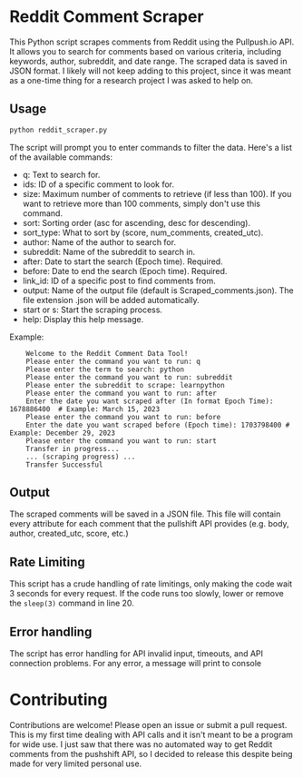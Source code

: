 # Reddit Comment Scraper

This Python script scrapes comments from Reddit using the Pullpush.io API. It allows you to search for comments based on various criteria, including keywords, author, subreddit, and date range.  The scraped data is saved in JSON format. I likely will not keep adding to this project, since it was meant as a one-time thing for a research project I was asked to help on.

## Usage

```Bash
python reddit_scraper.py
```

The script will prompt you to enter commands to filter the data. Here's a list of the available commands:

- q: Text to search for.
- ids: ID of a specific comment to look for.
- size: Maximum number of comments to retrieve (if less than 100). If you want to retrieve more than 100 comments, simply don't use this command.
- sort: Sorting order (asc for ascending, desc for descending).
- sort_type: What to sort by (score, num_comments, created_utc).
- author: Name of the author to search for.
- subreddit: Name of the subreddit to search in.
- after: Date to start the search (Epoch time). Required.
- before: Date to end the search (Epoch time). Required.
- link_id: ID of a specific post to find comments from.
- output: Name of the output file (default is Scraped_comments.json). The file extension .json will be added automatically.
- start or s: Start the scraping process.
- help: Display this help message.

Example:
```
    Welcome to the Reddit Comment Data Tool!
    Please enter the command you want to run: q
    Please enter the term to search: python
    Please enter the command you want to run: subreddit
    Please enter the subreddit to scrape: learnpython
    Please enter the command you want to run: after
    Enter the date you want scraped after (In format Epoch Time): 1678886400  # Example: March 15, 2023
    Please enter the command you want to run: before
    Enter the date you want scraped before (Epoch time): 1703798400 # Example: December 29, 2023
    Please enter the command you want to run: start
    Transfer in progress...
    ... (scraping progress) ...
    Transfer Successful
```

## Output

The scraped comments will be saved in a JSON file. This file will contain every attribute for each comment that the pullshift API provides (e.g. body, author, created_utc, score, etc.)

## Rate Limiting

This script has a crude handling of rate limitings, only making the code wait 3 seconds for every request. If the code runs too slowly, lower or remove the `sleep(3)` command in line 20.

## Error handling

The script has error handling for API invalid input, timeouts, and API connection problems. For any error, a message will print to console

# Contributing

Contributions are welcome! Please open an issue or submit a pull request. This is my first time dealing with API calls and it isn't meant to be a program for wide use. I just saw that there was no automated way to get Reddit comments from the pushshift API, so I decided to release this despite being made for very limited personal use.

